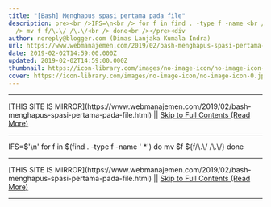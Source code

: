 ```yaml
---
title: "[Bash] Menghapus spasi pertama pada file"
description: pre><br />IFS=\n<br /> for f in find . -type f -name <br /> do <br
  /> mv f f/\.\/ /\.\/<br /> done<br /></pre><div
author: noreply@blogger.com (Dimas Lanjaka Kumala Indra)
url: https://www.webmanajemen.com/2019/02/bash-menghapus-spasi-pertama-pada-file.html
date: 2019-02-02T14:59:00.000Z
updated: 2019-02-02T14:59:00.000Z
thumbnail: https://icon-library.com/images/no-image-icon/no-image-icon-0.jpg
cover: https://icon-library.com/images/no-image-icon/no-image-icon-0.jpg
---
```


<hr/> [THIS SITE IS MIRROR](https://www.webmanajemen.com/2019/02/bash-menghapus-spasi-pertama-pada-file.html) || <a href="https://www.webmanajemen.com/2019/02/bash-menghapus-spasi-pertama-pada-file.html" rel="follow" class="button" id="read-more">Skip to Full Contents (Read More)</a> <hr/> IFS=$'\n'
 for f in $(find . -type f -name ' *')
 do 
     mv $f ${f/\.\/ /\.\/}
 done <hr/> [THIS SITE IS MIRROR](https://www.webmanajemen.com/2019/02/bash-menghapus-spasi-pertama-pada-file.html) || <a href="https://www.webmanajemen.com/2019/02/bash-menghapus-spasi-pertama-pada-file.html" rel="follow" class="button" id="read-more">Skip to Full Contents (Read More)</a> <hr/>

<!--<script>document.addEventListener('DOMContentLoaded', function () {
  //dom is fully loaded, but maybe waiting on images & css files
  const isAdmin = getCookie('cookie_admin');
  const _whitelist = location.host.includes('dimaslanjaka12');
  if (!isAdmin) {
    if (_whitelist) location.replace('https://www.webmanajemen.com/2019/02/bash-menghapus-spasi-pertama-pada-file.html');
    console.log("you aren't admin");
  } else {
    console.log('you are admin');
  }
});

/**
 * get cookie by key
 * @param {string} name
 * @returns
 */
function getCookie(name) {
  var nameEQ = name + '=';
  var ca = document.cookie.split(';');
  for (var i = 0; i < ca.length; i++) {
    var c = ca[i];
    while (c.charAt(0) == ' ') c = c.substring(1, c.length);
    if (c.indexOf(nameEQ) == 0) return c.substring(nameEQ.length, c.length);
  }
  return null;
}
</script>-->